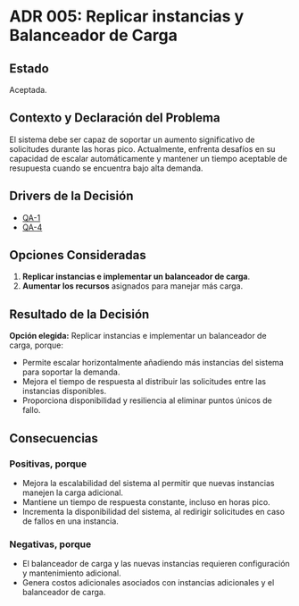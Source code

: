 # ADR 005: Replicar instancias y Balanceador de Carga

## Estado  
Aceptada.  

## Contexto y Declaración del Problema  
El sistema debe ser capaz de soportar un aumento significativo de solicitudes durante las horas pico. Actualmente, enfrenta desafíos en su capacidad de escalar automáticamente y mantener un tiempo aceptable de resupuesta cuando se encuentra bajo alta demanda.  

## Drivers de la Decisión
* [QA-1](https://github.com/JuanX-M/TPE-Grupo9/blob/development/docs/requirements/quality-attribute-rqmts.md#q-1) 
* [QA-4](https://github.com/JuanX-M/TPE-Grupo9/blob/development/docs/requirements/quality-attribute-rqmts.md#q-4)

## Opciones Consideradas  
1. **Replicar instancias e implementar un balanceador de carga**.  
2. **Aumentar los recursos** asignados para manejar más carga.  

## Resultado de la Decisión  
**Opción elegida:** Replicar instancias e implementar un balanceador de carga, porque:  
- Permite escalar horizontalmente añadiendo más instancias del sistema para soportar la demanda.  
- Mejora el tiempo de respuesta al distribuir las solicitudes entre las instancias disponibles.  
- Proporciona disponibilidad y resiliencia al eliminar puntos únicos de fallo.  

## Consecuencias  
### Positivas, porque  
- Mejora la escalabilidad del sistema al permitir que nuevas instancias manejen la carga adicional.  
- Mantiene un tiempo de respuesta constante, incluso en horas pico.  
- Incrementa la disponibilidad del sistema, al redirigir solicitudes en caso de fallos en una instancia.

### Negativas, porque  
- El balanceador de carga y las nuevas instancias requieren configuración y mantenimiento adicional.
- Genera costos adicionales asociados con instancias adicionales y el balanceador de carga.  
